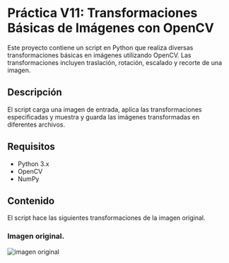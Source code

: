 # Práctica V11: Transformaciones Básicas de Imágenes con OpenCV

Este proyecto contiene un script en Python que realiza diversas transformaciones básicas en imágenes utilizando OpenCV. Las transformaciones incluyen traslación, rotación, escalado y recorte de una imagen.

## Descripción

El script carga una imagen de entrada, aplica las transformaciones especificadas y muestra y guarda las imágenes transformadas en diferentes archivos.

## Requisitos

- Python 3.x
- OpenCV
- NumPy

## Contenido 
El script hace las siguientes transformaciones de la imagen original. 

### Imagen original. 
![imagen original](https://github.com/deaangelg/Vision-Artificial-/blob/c1321da373480dd49336bb328ee36f85989a7714/P.VII%20_Transformaci%C3%B3nes_img/ternurin.PNG)
